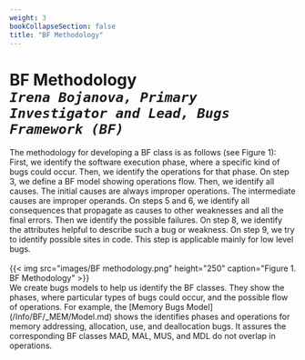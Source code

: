 ```yaml
---
weight: 3
bookCollapseSection: false
title: "BF Methodology"
---
```

# BF Methodology <br/>_`Irena Bojanova, Primary Investigator and Lead, Bugs Framework (BF)`_

The methodology for developing a BF class is as follows (see Figure 1): First, we identify the software execution phase, where a specific kind of bugs could occur. Then, we identify the operations for that phase. On step 3, we define a BF model showing operations flow. Then, we identify all causes. The initial causes are always improper operations. The intermediate causes are improper operands. On steps 5 and 6, we identify all consequences that propagate as causes to other weaknesses and all the final errors. Then we identify the possible failures. On step 8, we identify the attributes helpful to describe such a bug or weakness. On step 9, we try to identify possible sites in code. This step is applicable mainly for low level bugs.
<br/><br/>
{{< img src="images/BF methodology.png" height="250" caption="Figure 1. BF Methodology" >}}
<br/>
We create bugs models to help us identify the BF classes. They show the phases, where particular types of bugs could occur, and the possible flow of operations. For example, the [Memory Bugs Model] (/Info/BF/_MEM/Model.md) shows the identifies phases and operations for memory addressing, allocation, use, and deallocation bugs. It assures the corresponding BF classes MAD, MAL, MUS, and MDL do not overlap in operations.



<!-- The methodology for developing a BF class is as follows (see Figure 1): 
1.  Identify the software execution phase, where a specific kind of bugs could occur. 
2.  Identify the operations for that phase. 
3.  Define a BF model showing operations flow. 
4.  Identify all causes. The initial causes are always improper operations. The intermediate causes are improper operands. 
5.  Identify all consequences that propagate as causes to other weaknesses.
6.  Identify all consequences that are final errors leading to failures. 
7.  Identify all possible failures. 
8.  Identify the attributes helpful to describe such a bug or weakness. 
9.  Identify possible sites in code. This step is applicable mainly for low level bugs. -->